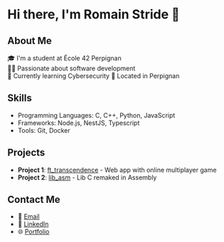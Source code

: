 # Hi there, I'm Romain Stride 👋

## About Me
🎓 I'm a student at École 42 Perpignan  
👨‍💻 Passionate about software development  
🌱 Currently learning Cybersecurity
📍 Located in Perpignan

## Skills
- Programming Languages: C, C++, Python, JavaScript
- Frameworks: Node.js, NestJS, Typescript
- Tools: Git, Docker

## Projects
- **Project 1**: [ft_transcendence](https://github.com/RomainStride/ft_transcendence) - Web app with online multiplayer game
- **Project 2**: [lib_asm](https://github.com/RomainStride/lib_asm) - Lib C remaked in Assembly 

## Contact Me
- 📧 [Email](mailto:romain.stride@gmail.com)
- 💼 [LinkedIn](www.linkedin.com/in/romain-stride-50451b98)
- 🌐 [Portfolio](https://your-portfolio.com)

